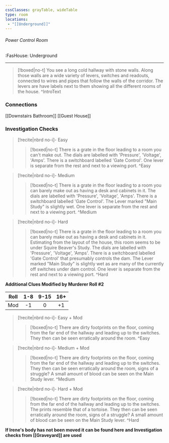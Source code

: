 ```yaml
---
cssClasses: grayTable, wideTable
type: room
locations:
 - "[[Underground]]"
---
```

###### Power Control Room
<span class="sub2">:FasHouse: Underground</span>

---

> [!boxed|no-t]
> You see a long cold hallway with stone walls. Along those walls are a wide variety of levers, switches and readouts, connected to wires and pipes that follow the walls of the corridor. The levers are have labels next to them showing all the different rooms of the house.
>^IntroText
	
### Connections
[[Downstairs Bathroom]]
[[Guest House]]

### Investigation Checks

> [!recite|nbrd no-i]- Easy
> <br>
> 
>> [!boxed|no-t]
>> There is a grate in the floor leading to a room you can't make out. The dials are labelled with 'Pressure', 'Voltage', 'Amps'. There is a switchboard labelled 'Gate Control'. One lever is separate from the rest and next to a viewing port.
>^Easy

> [!recite|nbrd no-i]- Medium
> <br>
> 
>> [!boxed|no-t]
>> There is a grate in the floor leading to a room you can barely make out as having a desk and cabinets in it. The dials are labelled with 'Pressure', 'Voltage', 'Amps'. There is a switchboard labelled 'Gate Control'. The Lever marked "Main Study" is slightly wet. One lever is separate from the rest and next to a viewing port.
>^Medium

> [!recite|nbrd no-i]- Hard
> <br>
> 
>> [!boxed|no-t]
>> There is a grate in the floor leading to a room you can barely make out as having a desk and cabinets in it. Estimating from the layout of the house, this room seems to be under Squire Beaver's Study. The dials are labelled with 'Pressure', 'Voltage', 'Amps'. There is a switchboard labelled 'Gate Control' that presumably controls the dam. The Lever marked "Main Study" is slightly wet as are many of the currently off switches under dam control. One lever is separate from the rest and next to a viewing port.
>^Hard

**Additional Clues Modified by Murderer Roll #2**

|Roll|1-8|9-15|16+|
| :---: | :---: | :---: | :---: |
|Mod|-1|0|+1|

> [!recite|nbrd no-i]- Easy + Mod
> <br>
> 
>> [!boxed|no-t]
>> There are dirty footprints on the floor, coming from the far end of the hallway and leading up to the switches. They then can be seen erratically around the room.
>^Easy

> [!recite|nbrd no-i]- Medium + Mod
> <br>
> 
>> [!boxed|no-t]
>> There are dirty footprints on the floor, coming from the far end of the hallway and leading up to the switches. They then can be seen erratically around the room, signs of a struggle? A small amount of blood can be seen on the Main Study lever.
>^Medium

> [!recite|nbrd no-i]- Hard + Mod
> <br>
> 
>> [!boxed|no-t]
>> There are dirty footprints on the floor, coming from the far end of the hallway and leading up to the switches. The prints resemble that of a tortoise. They then can be seen erratically around the room, signs of a struggle? A small amount of blood can be seen on the Main Study lever.
>^Hard

**If Irene's body has not been moved it can be found here and Investigation checks from [[Graveyard]] are used**


